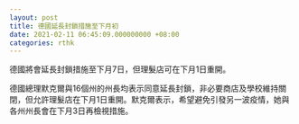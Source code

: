 ```yaml
---
layout: post
title: 德國延長封鎖措施至下月初
date: 2021-02-11 06:45:09.000000000 +08:00
categories: rthk
---
```


德國將會延長封鎖措施至下月7日，但理髮店可在下月1日重開。

德國總理默克爾與16個州的州長均表示同意延長封鎖，非必要商店及學校維持關閉，但允許理髮店在下月1日重開。默克爾表示，希望避免引發另一波疫情，她與各州州長會在下月3日再檢視措施。
